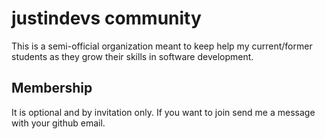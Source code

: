 # justindevs community
This is a semi-official organization meant to keep help my current/former students as they grow their skills in software development.

## Membership
It is optional and by invitation only. If you want to join send me a message with your github email.
